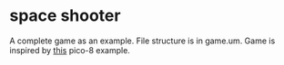 # space shooter

A complete game as an example. File structure is in game.um. Game is inspired by [this](https://ztiromoritz.github.io/pico-8-shooter/) pico-8 example.
